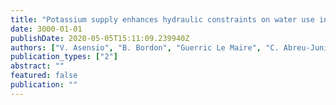 ```yaml
---
title: "Potassium supply enhances hydraulic constraints on water use in eucalyptus trees."
date: 3000-01-01
publishDate: 2020-05-05T15:11:09.239940Z
authors: ["V. Asensio", "B. Bordon", "Guerric Le Maire", "C. Abreu-Junior", "Patricia Battie Laclau", "Jean-Pierre Bouillet", "Jean-Christophe Domec", "Amandine Germon", "José Leonardo M. Gonçalves", "JC de Deus Junior", "Yann Nouvellon", "Agnès Robin", "Juan Sinforiano Delgado-Rojas", "Joannès Guillemot"]
publication_types: ["2"]
abstract: ""
featured: false
publication: ""
---
```


